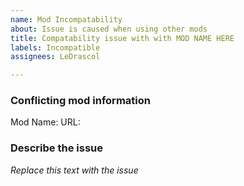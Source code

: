 ```yaml
---
name: Mod Incompatability
about: Issue is caused when using other mods
title: Compatability issue with with MOD NAME HERE
labels: Incompatible
assignees: LeDrascol

---
```


### Conflicting mod information
Mod Name: 
URL: 

### Describe the issue
_Replace this text with the issue_
